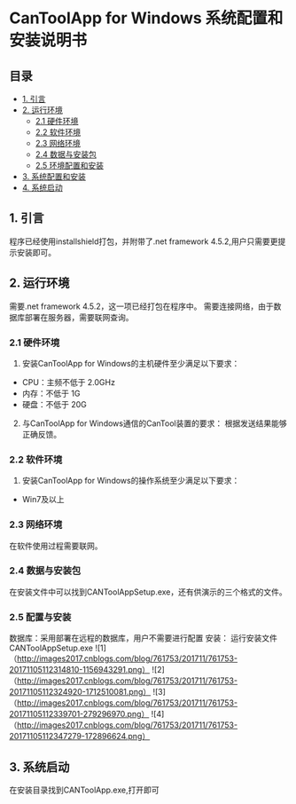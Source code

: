 ﻿# CanToolApp for Windows 系统配置和安装说明书
## 目录

  * [1. 引言](#1-引言)
  * [2. 运行环境](#2-运行环境)
    * [2.1 硬件环境](#21-硬件环境)
    * [2.2 软件环境](#22-软件环境)
    * [2.3 网络环境](#23-网络环境)
    * [2.4 数据与安装包](#24-数据与安装包)
    * [2.5 环境配置和安装](#25-环境配置和安装)
  * [3. 系统配置和安装](#4-系统配置和安装)
  * [4. 系统启动](#4-系统启动)


## 1. 引言
程序已经使用installshield打包，并附带了.net framework 4.5.2,用户只需要更提示安装即可。

## 2. 运行环境
 需要.net framework 4.5.2，这一项已经打包在程序中。
 需要连接网络，由于数据库部署在服务器，需要联网查询。

### 2.1 硬件环境
1. 安装CanToolApp for Windows的主机硬件至少满足以下要求：
- CPU：主频不低于 2.0GHz    
- 内存：不低于 1G  
- 硬盘：不低于 20G

2. 与CanToolApp for Windows通信的CanTool装置的要求：
根据发送结果能够正确反馈。

### 2.2 软件环境
1. 安装CanToolApp for Windows的操作系统至少满足以下要求：
- Win7及以上

### 2.3 网络环境
在软件使用过程需要联网。

### 2.4 数据与安装包
在安装文件中可以找到CANToolAppSetup.exe，还有供演示的三个格式的文件。


### 2.5 配置与安装
数据库：采用部署在远程的数据库，用户不需要进行配置
安装：
运行安装文件CANToolAppSetup.exe
![1]（http://images2017.cnblogs.com/blog/761753/201711/761753-20171105112314810-1156943291.png）
![2]（http://images2017.cnblogs.com/blog/761753/201711/761753-20171105112324920-1712510081.png）
![3]（http://images2017.cnblogs.com/blog/761753/201711/761753-20171105112339701-279296970.png）
![4]（http://images2017.cnblogs.com/blog/761753/201711/761753-20171105112347279-172896624.png）


## 3. 系统启动
在安装目录找到CANToolApp.exe,打开即可
